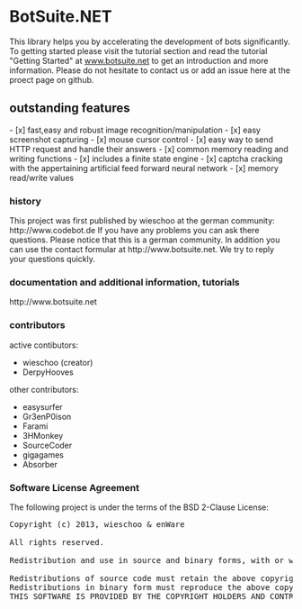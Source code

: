 BotSuite.NET
=============

This library helps you by accelerating the development of bots significantly. 
To getting started please visit the tutorial section and read the tutorial "Getting Started" at
www.botsuite.net to get an introduction and more information. Please do not hesitate to contact us or add an issue here at the proect page on github.


<h2>outstanding features</h2>
- [x] fast,easy and robust image recognition/manipulation
- [x] easy screenshot capturing
- [x] mouse cursor control
- [x] easy way to send HTTP request and handle their answers
- [x] common memory reading and writing functions
- [x] includes a finite state engine
- [x] captcha cracking with the appertaining artificial feed forward neural network
- [x] memory read/write values

<h3>history</h3>
This project was first published by wieschoo at the german community:
http://www.codebot.de
If you have any problems you can ask there questions. Please notice that this is a german community. In addition you can use the contact formular at http://www.botsuite.net. We try to reply your questions quickly.

<h3>documentation and additional information, tutorials</h3>
http://www.botsuite.net

<h3>contributors</h3>
active contibutors:
<ul>
<li>wieschoo (creator)</li>
<li>DerpyHooves</li>
</ul>
other contributors:
<ul>
<li>easysurfer</li>
<li>Gr3enP0ison</li>
<li>Farami</li>
<li>3HMonkey</li>
<li>SourceCoder</li>
<li>gigagames</li>
<li>Absorber</li>
</ul>


<h3>Software License Agreement</h3>

The following project is under the terms of the BSD 2-Clause License:
<pre>
Copyright (c) 2013, wieschoo & enWare

All rights reserved.

Redistribution and use in source and binary forms, with or without modification, are permitted provided that the following conditions are met:

Redistributions of source code must retain the above copyright notice, this list of conditions and the following disclaimer.
Redistributions in binary form must reproduce the above copyright notice, this list of conditions and the following disclaimer in the documentation and/or other materials provided with the distribution.
THIS SOFTWARE IS PROVIDED BY THE COPYRIGHT HOLDERS AND CONTRIBUTORS “AS IS” AND ANY EXPRESS OR IMPLIED WARRANTIES, INCLUDING, BUT NOT LIMITED TO, THE IMPLIED WARRANTIES OF MERCHANTABILITY AND FITNESS FOR A PARTICULAR PURPOSE ARE DISCLAIMED. IN NO EVENT SHALL THE COPYRIGHT HOLDER OR CONTRIBUTORS BE LIABLE FOR ANY DIRECT, INDIRECT, INCIDENTAL, SPECIAL, EXEMPLARY, OR CONSEQUENTIAL DAMAGES (INCLUDING, BUT NOT LIMITED TO, PROCUREMENT OF SUBSTITUTE GOODS OR SERVICES; LOSS OF USE, DATA, OR PROFITS; OR BUSINESS INTERRUPTION) HOWEVER CAUSED AND ON ANY THEORY OF LIABILITY, WHETHER IN CONTRACT, STRICT LIABILITY, OR TORT (INCLUDING NEGLIGENCE OR OTHERWISE) ARISING IN ANY WAY OUT OF THE USE OF THIS SOFTWARE, EVEN IF ADVISED OF THE POSSIBILITY OF SUCH DAMAGE.
</pre>
